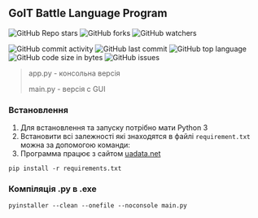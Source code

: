 ## GoIT Battle Language Program


![GitHub Repo stars](https://img.shields.io/github/stars/evgen-jkay/GoITBLPython?style=social)
![GitHub forks](https://img.shields.io/github/forks/evgen-jkay/GoITBLPython?style=social)
![GitHub watchers](https://img.shields.io/github/watchers/evgen-jkay/GoITBLPython?style=social)

![GitHub commit activity](https://img.shields.io/github/commit-activity/m/evgen-jkay/GoITBLPython)
![GitHub last commit](https://img.shields.io/github/last-commit/evgen-jkay/GoITBLPython)
![GitHub top language](https://img.shields.io/github/languages/top/evgen-jkay/GoITBLPython)
![GitHub code size in bytes](https://img.shields.io/github/languages/code-size/evgen-jkay/GoITBLPython)
![GitHub issues](https://img.shields.io/github/issues/evgen-jkay/GoITBLPython)


> app.py - консольна версія
> 
> main.py - версія с GUI

### Встановлення

1. Для встановлення та запуску потрібно мати Python 3
2. Встановити всі залежності які знаходятся в файлі ```requirement.txt``` можна за допомогою команди:
3. Программа працює з сайтом [uadata.net](https://uadata.net)

```shell
pip install -r requirements.txt
```

### Компіляція .py в .exe

```shell
pyinstaller --clean --onefile --noconsole main.py
```
